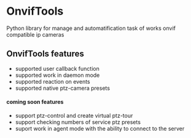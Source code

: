 # OnvifTools
Python library for manage and automatification task of works onvif compatible ip cameras
## OnvifTools features
- supported user callback function
- supported work in daemon mode
- supported reaction on events
- supported native ptz-camera presets
#### coming soon features
- support ptz-control and create virtual ptz-tour
- support checking numbers of service ptz presets
- suport work in agent mode with the ability to connect to the server
